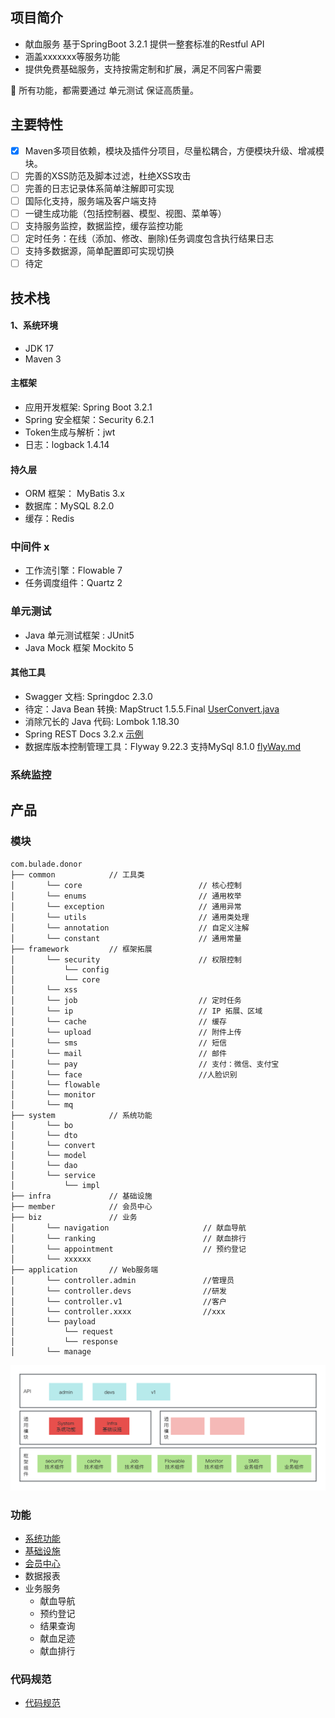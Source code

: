## 项目简介
- 献血服务 基于SpringBoot 3.2.1 提供一整套标准的Restful API
- 涵盖xxxxxxx等服务功能
- 提供免费基础服务，支持按需定制和扩展，满足不同客户需要

🙂 所有功能，都需要通过 单元测试 保证高质量。

## 主要特性
- [x] Maven多项目依赖，模块及插件分项目，尽量松耦合，方便模块升级、增减模块。
- [ ] 完善的XSS防范及脚本过滤，杜绝XSS攻击
- [ ] 完善的日志记录体系简单注解即可实现
- [ ] 国际化支持，服务端及客户端支持
- [ ] 一键生成功能（包括控制器、模型、视图、菜单等）
- [ ] 支持服务监控，数据监控，缓存监控功能
- [ ] 定时任务：在线（添加、修改、删除)任务调度包含执行结果日志
- [ ] 支持多数据源，简单配置即可实现切换
- [ ] 待定

## 技术栈
#### 1、系统环境
* JDK 17
* Maven 3

#### 主框架
* 应用开发框架: Spring Boot 3.2.1
* Spring 安全框架：Security  6.2.1
* Token生成与解析：jwt
* 日志：logback 1.4.14

#### 持久层
* ORM 框架： MyBatis 3.x
* 数据库：MySQL 8.2.0
* 缓存：Redis 

### 中间件 x
* 工作流引擎：Flowable 7
* 任务调度组件：Quartz 2

### 单元测试
* Java 单元测试框架 : JUnit5
* Java Mock 框架 Mockito 5

#### 其他工具
* Swagger 文档: Springdoc 2.3.0
* 待定：Java Bean 转换: MapStruct 1.5.5.Final [UserConvert.java](bulade-donor-system%2Fsrc%2Fmain%2Fjava%2Fcom%2Fbulade%2Fdonor%2Fsystem%2Fconvert%2FUserConvert.java)
* 消除冗长的 Java 代码: Lombok 1.18.30
* Spring REST Docs 3.2.x [示例](bulade-donor-application%2Fsrc%2Fmain%2Fasciidoc%2Findex.adoc)
* 数据库版本控制管理工具：Flyway 9.22.3 支持MySql 8.1.0 
[flyWay.md](docs%2Fconvention%2FflyWay.md)


### 系统监控

## 产品

### 模块
```
com.bulade.donor
├── common            // 工具类
│       └── core                          // 核心控制
│       └── enums                         // 通用枚举
│       └── exception                     // 通用异常
│       └── utils                         // 通用类处理
│       └── annotation                    // 自定义注解
│       └── constant                      // 通用常量
├── framework         // 框架拓展
│       └── security                      // 权限控制
│           └── config
│           └── core
│       └── xss
│       └── job                           // 定时任务
│       └── ip                            // IP 拓展、区域
│       └── cache                         // 缓存
│       └── upload                        // 附件上传
│       └── sms                           // 短信
│       └── mail                          // 邮件
│       └── pay                           // 支付：微信、支付宝
│       └── face                          //人脸识别
│       └── flowable
│       └── monitor
│       └── mq
├── system            // 系统功能
│       └── bo
│       └── dto
│       └── convert
│       └── model
│       └── dao
│       └── service
│           └── impl
├── infra             // 基础设施
├── member            // 会员中心
├── biz               // 业务
│       └── navigation                     // 献血导航
│       └── ranking                        // 献血排行
│       └── appointment                    // 预约登记
│       └── xxxxxx
├── application       // Web服务端
│       └── controller.admin               //管理员
│       └── controller.devs                //研发
│       └── controller.v1                  //客户
│       └── controller.xxxx                //xxx
│       └── payload
│           └── request
│           └── response
│       └── manage

```

![献血服务.png](docs%2F%E7%8C%AE%E8%A1%80%E6%9C%8D%E5%8A%A1.png)

### 功能
* [系统功能](bulade-donor-system%2FREADME.md)
* [基础设施](bulade-donor-infra%2FREADME.md)
* [会员中心](bulade-donor-member%2FREADME.md)
* 数据报表
* 业务服务
  * 献血导航
  * 预约登记
  * 结果查询
  * 献血足迹
  * 献血排行

### 代码规范
* [代码规范](https://github.com/bulade-platform/Java-specification/blob/main/README.md)
